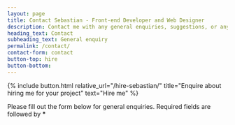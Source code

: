```yaml
---
layout: page
title: Contact Sebastian - Front-end Developer and Web Designer
description: Contact me with any general enquiries, suggestions, or anything else. PS. I love collaborating on different projects.
heading_text: Contact
subheading_text: General enquiry
permalink: /contact/
contact-form: contact
button-top: hire
button-bottom:
---
```


            
{% include button.html relative_url="/hire-sebastian/" title="Enquire about hiring me for your project" text="Hire me" %}


Please fill out the form below for general enquiries.
Required fields are followed by __*__

